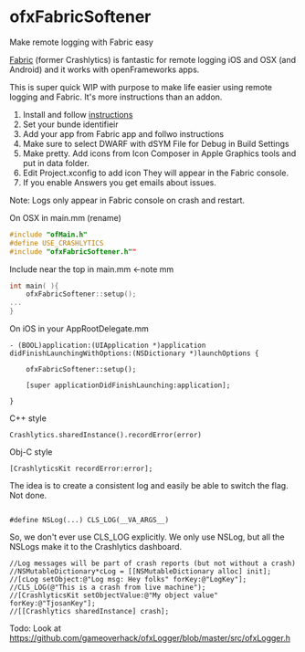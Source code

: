 # ofxFabricSoftener
Make remote logging with Fabric easy


[Fabric](https://fabric.io/home) (former Crashlytics) is fantastic for remote logging iOS and OSX (and Android) and it works with openFrameworks apps.

This is super quick WIP with purpose to make life easier using remote logging and Fabric. It's more instructions than an addon.



1. Install and follow [instructions](https://fabric.io/home)
2. Set your bunde identifieir
3. Add your app from Fabric app and follwo instructions
4. Make sure to select DWARF with dSYM File for Debug in Build Settings
5. Make pretty. Add icons from Icon Composer in Apple Graphics tools and put in data folder.
6. Edit Project.xconfig to add icon They will appear in the Fabric console.
7. If you enable Answers you get emails about issues.

Note: Logs only appear in Fabric console on crash and restart.




On OSX in main.mm (rename)
```C++
#include "ofMain.h"
#define USE_CRASHLYTICS
#include "ofxFabricSoftener.h""
```

Include near the top in main.mm <-note mm

```C++
int main( ){
    ofxFabricSoftener::setup();
...
}
```


 
 
On iOS in your AppRootDelegate.mm
```Obj-C
- (BOOL)application:(UIApplication *)application didFinishLaunchingWithOptions:(NSDictionary *)launchOptions {
    
    ofxFabricSoftener::setup();

    [super applicationDidFinishLaunching:application];

}
```


C++ style
```
Crashlytics.sharedInstance().recordError(error)
```

Obj-C style
```
[CrashlyticsKit recordError:error];
```


The idea is to create a consistent log and easily be able to 
switch the flag. Not done.
```

#define NSLog(...) CLS_LOG(__VA_ARGS__)
```

So, we don't ever use CLS_LOG explicitly. We only use NSLog, but all the NSLogs make it to the Crashlytics dashboard.


    //Log messages will be part of crash reports (but not without a crash)
    //NSMutableDictionary*cLog = [[NSMutableDictionary alloc] init];
    //[cLog setObject:@"Log msg: Hey folks" forKey:@"LogKey"];
    //CLS_LOG(@"This is a crash from live machine");
    //[CrashlyticsKit setObjectValue:@"My object value" forKey:@"TjosanKey"];
    //[[Crashlytics sharedInstance] crash];



Todo: Look at https://github.com/gameoverhack/ofxLogger/blob/master/src/ofxLogger.h


